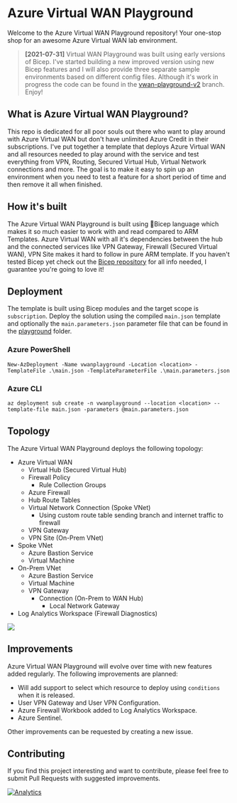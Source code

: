 # Azure Virtual WAN Playground

Welcome to the Azure Virtual WAN Playground repository! Your one-stop shop for an awesome Azure Virtual WAN lab environment.

> **[2021-07-31]** Virtual WAN Playground was built using early versions of Bicep. I've started building a new improved version using new Bicep features and I will also provide three separate sample environments based on different config files. Although it's work in progress the code can be found in the [vwan-playground-v2](https://github.com/StefanIvemo/vwan-playground/tree/vwan-playground-v2) branch. Enjoy!

## What is Azure Virtual WAN Playground?

This repo is dedicated for all poor souls out there who want to play around with Azure Virtual WAN but don't have unlimited Azure Credit in their subscriptions. I've put together a template that deploys Azure Virtual WAN and all resources needed to play around with the service and test everything from VPN, Routing, Secured Virtual Hub, Virtual Network connections and more. The goal is to make it easy to spin up an environment when you need to test a feature for a short period of time and then remove it all when finished.

## How it's built

The Azure Virtual WAN Playground is built using 💪Bicep language which makes it so much easier to work with and read compared to ARM Templates. Azure Virtual WAN with all it's dependencies between the hub and the connected services like VPN Gateway, Firewall (Secured Virtual WAN), VPN Site makes it hard to follow in pure ARM template. If you haven't tested Bicep yet check out the [Bicep repository](https://github.com/Azure/bicep) for all info needed, I guarantee you're going to love it!

## Deployment

The template is built using Bicep modules and the target scope is `subscription`. Deploy the solution using the compiled `main.json` template and optionally the `main.parameters.json` parameter file that can be found in the [playground](https://github.com/StefanIvemo/vwan-playground/tree/main/playground) folder.

### Azure PowerShell

```
New-AzDeployment -Name vwanplayground -Location <location> -TemplateFile .\main.json -TemplateParameterFile .\main.parameters.json
```

### Azure CLI

```
az deployment sub create -n vwanplayground --location <location> --template-file main.json -parameters @main.parameters.json
```

## Topology

The Azure Virtual WAN Playground deploys the following topology:

- Azure Virtual WAN
  - Virtual Hub (Secured Virtual Hub)
  - Firewall Policy
    - Rule Collection Groups
  - Azure Firewall
  - Hub Route Tables
  - Virtual Network Connection (Spoke VNet)
    - Using custom route table sending branch and internet traffic to firewall
  - VPN Gateway
  - VPN Site (On-Prem VNet)
- Spoke VNet
  - Azure Bastion Service
  - Virtual Machine
- On-Prem VNet
  - Azure Bastion Service
  - Virtual Machine
  - VPN Gateway
    - Connection (On-Prem to WAN Hub)
      - Local Network Gateway
- Log Analytics Workspace (Firewall Diagnostics)  
 
<img src="https://github.com/StefanIvemo/vwan-playground/blob/main/media/vwan-playground-topology_v2.png?raw=true">

## Improvements

Azure Virtual WAN Playground will evolve over time with new features added regularly. The following improvements are planned:

- Will add support to select which resource to deploy using `conditions` when it is released.
- User VPN Gateway and User VPN Configuration.
- Azure Firewall Workbook added to Log Analytics Workspace.
- Azure Sentinel.

Other improvements can be requested by creating a new issue.

## Contributing

If you find this project interesting and want to contribute, please feel free to submit Pull Requests with suggested improvements.

[![Analytics](https://ga-beacon.appspot.com/UA-179149113-2/welcome-page?pixel)](https://github.com/igrigorik/ga-beacon)